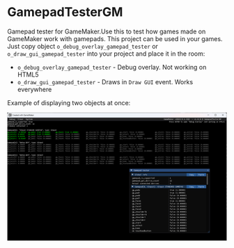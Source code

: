 # GamepadTesterGM
Gamepad tester for GameMaker.Use this to test how games made on GameMaker work with gamepads. This project can be used in your games. Just copy object `o_debug_overlay_gamepad_tester` or `o_draw_gui_gamepad_tester` into your project and place it in the room:
* `o_debug_overlay_gamepad_tester` - Debug overlay. Not working on HTML5
* `o_draw_gui_gamepad_tester` - Draws in `Draw GUI` event. Works everywhere

Example of displaying two objects at once:
<p align="center">
  <img src="misc/screenshot1.png">
</p>
